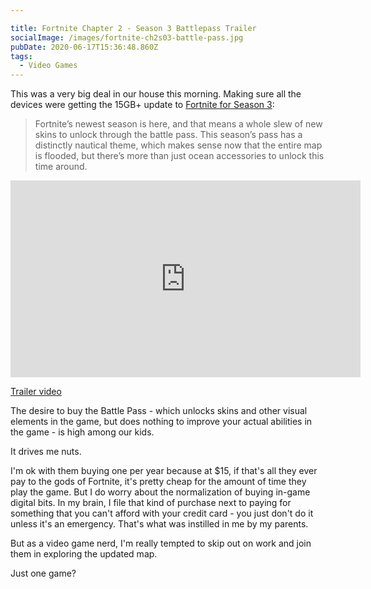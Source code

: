 ```yaml
---

title: Fortnite Chapter 2 - Season 3 Battlepass Trailer
socialImage: /images/fortnite-ch2s03-battle-pass.jpg
pubDate: 2020-06-17T15:36:48.860Z
tags:
  - Video Games
---
```

This was a very big deal in our house this morning. Making sure all the devices were getting the 15GB+ update to [Fortnite for Season 3](https://www.polygon.com/fortnite/2020/6/17/21294116/fortnite-new-battle-pass-skins-price-end-date-aquaman-umbrella-knight-trailer):

> Fortnite’s newest season is here, and that means a whole slew of new skins to unlock through the battle pass. This season’s pass has a distinctly nautical theme, which makes sense now that the entire map is flooded, but there’s more than just ocean accessories to unlock this time around. 

<iframe width="560" height="315" src="https://www.youtube.com/embed/qRqYyLTsa5M" frameborder="0" allow="accelerometer; autoplay; encrypted-media; gyroscope; picture-in-picture" allowfullscreen></iframe>

[Trailer video](https://www.youtube.com/watch?v=qRqYyLTsa5M)

The desire to buy the Battle Pass - which unlocks skins and other visual elements in the game, but does nothing to improve your actual abilities in the game - is high among our kids.

It drives me nuts.

I'm ok with them buying one per year because at $15, if that's all they ever pay to the gods of Fortnite, it's pretty cheap for the amount of time they play the game. But I do worry about the normalization of buying in-game digital bits. In my brain, I file that kind of purchase next to paying for something that you can't afford with your credit card - you just don't do it unless it's an emergency. That's what was instilled in me by my parents.

But as a video game nerd, I'm really tempted to skip out on work and join them in exploring the updated map.

Just one game?